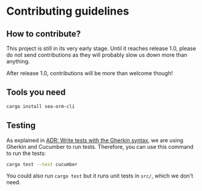 # Contributing guidelines

## How to contribute?

This project is still in its very early stage. Until it reaches release 1.0, please do not send contributions as they will probably slow us down more than anything.

After release 1.0, contributions will be more than welcome though!

## Tools you need

```bash
cargo install sea-orm-cli
```

## Testing

As explained in [ADR: Write tests with the Gherkin syntax](./ADRs/2024-01-11-a-write-tests-in-gherkin.md),
we are using Gherkin and Cucumber to run tests. Therefore, you can use this command to run the tests:

```bash
cargo test --test cucumber
```

You could also run `cargo test` but it runs unit tests in `src/`, which we don't need.
